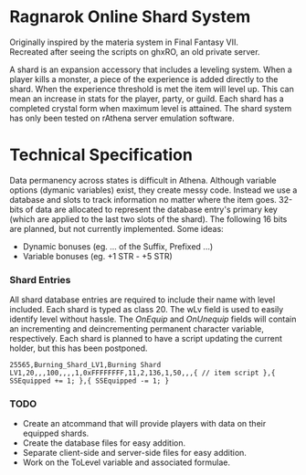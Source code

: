 Ragnarok Online Shard System
============================
Originally inspired by the materia system in Final Fantasy VII.<br>
Recreated after seeing the scripts on ghxRO, an old private server.<br>

A shard is an expansion accessory that includes a leveling system. When a player kills a monster, a piece of the experience is added directly to the shard. When the experience threshold is met the item will level up. This can mean an increase in stats for the player, party, or guild. Each shard has a completed crystal form when maximum level is attained. The shard system has only been tested on rAthena server emulation software.

Technical Specification
=======================
Data permanency across states is difficult in Athena. Although variable options (dymanic variables) exist, they create messy code. Instead we use a database and slots to track information no matter where the item goes. 32-bits of data are allocated to represent the database entry's primary key (which are applied to the last two slots of the shard). The following 16 bits are planned, but not currently implemented. Some ideas:
* Dynamic bonuses (eg. ... of the Suffix, Prefixed ...)
* Variable bonuses (eg. +1 STR - +5 STR)

### Shard Entries ###
All shard database entries are required to include their name with level included. Each shard is typed as class 20. The wLv field is used to easily identify level without hassle. The _OnEquip_ and _OnUnequip_ fields will contain an incrementing and deincrementing permanent character variable, respectively. Each shard is planned to have a script updating the current holder, but this has been postponed.<br>

```
25565,Burning_Shard_LV1,Burning Shard LV1,20,,,100,,,,1,0xFFFFFFFF,11,2,136,1,50,,,{ // item script },{ SSEquipped += 1; },{ SSEquipped -= 1; }
```

### TODO ###
* Create an atcommand that will provide players with data on their equipped shards.
* Create the database files for easy addition.
* Separate client-side and server-side files for easy addition.
* Work on the ToLevel variable and associated formulae.
